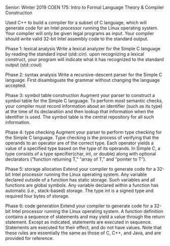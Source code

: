 Senior: Winter 2019
COEN 175: Intro to Formal Language Theory & Compiler Construction

Used C++ to build a compiler for a subset of C language, which will generate code for an Intel processor running the Linux operating system. Your compiler will only be given legal programs as input. Your compiler should write valid 32-bit Intel assembly code to the standard output.

Phase 1: lexical analysis
Write a lexical analyzer for the Simple C language by reading the standard input (std::cin). upon recognizing a lexical construct, your program will indicate what it has recognized to the standard output (std::cout)

Phase 2: syntax analysis
Write a recursive-descent parser for the Simple C language. First disambiguate the grammar without changing the language accepted.

Phase 3: symbol table construction
Augment your parser to construct a symbol table for the Simple C language. To perform most semantic checks, your compiler must record information about an identifier (such as its type) at the time of its declaration and then lookup that information when the identifier is used. The symbol table is the central repository for all such information.

Phase 4: type checking
Augment your parser to perform type checking for the Simple C language. Type checking is the process of verifying that the operands to an operator are of the correct type. Each operator yields a value of a specified type based on the type of its operands. In Simple C, a type consists of a type specifier(char, int, or double) along with optional declarators (“function returning T,” “array of T,” and “pointer to T”). 

Phase 5: storage allocation
Extend your compiler to generate code for a 32-bit Intel processor running the Linux operating system. Any variable declared outside of a function has static storage. Such variables and all functions are global symbols. Any variable declared within a function has automatic (i.e., stack-based) storage. The type int is a signed type and required four bytes of storage.

Phase 6: code generation
Extend your compiler to generate code for a 32-bit Intel processor running the Linux operating system. A function definition contains a sequence of statements and may yield a value through the return statement. Except as indicated, statements are executed in sequence. Statements are executed for their effect, and do not have values. Note that these rules are essentially the same as those of C, C++, and Java, and are provided for reference.

